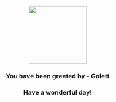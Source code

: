 <p align="center">
    <img src="https://raw.githubusercontent.com/PokeAPI/sprites/master/sprites/pokemon/622.png" width="150" height="150">
</p>
<h3 align="center">You have been greeted by - <b>Golett</b></h3>
<h3 align="center">Have a wonderful day!</h3>
